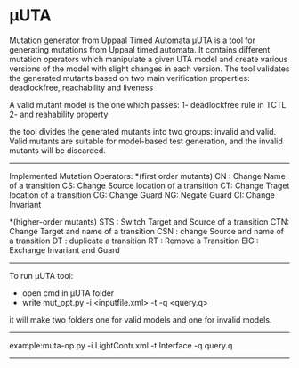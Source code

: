 # µUTA
Mutation generator from Uppaal Timed Automata
µUTA is a tool for generating mutations from Uppaal timed automata. It contains different mutation operators which manipulate a given UTA model and create various versions of the model with slight changes in each version. 
The tool validates the generated mutants based on two main verification properties: deadlockfree, reachability and liveness

A valid mutant model is the one which passes:
1- deadlockfree rule in TCTL
2- and reahability property

the tool divides the generated mutants into two groups: invalid and valid. Valid mutants are suitable for model-based test generation, and the invalid mutants will be discarded.
********************************
Implemented Mutation Operators:
*(first order mutants)
CN : Change Name of a transition
CS: Change Source location of a transition
CT: Change Traget location of a transition
CG: Change Guard
NG: Negate Guard
CI: Change Invariant

*(higher-order mutants)
STS : Switch Target and Source of a transition
CTN: Change Target and name of a transition
CSN : change Source and name of a transition
DT : duplicate a transition
RT : Remove a Transition
EIG : Exchange Invariant and Guard 

*********************************
To run µUTA tool:

- open cmd in µUTA folder
- write mut_opt.py -i <inputfile.xml> -t <name of the template for mutation> -q <query.q>

it will make two folders one for valid models and one for invalid models. 

********************************
example:muta-op.py -i LightContr.xml -t Interface -q query.q

********************************

